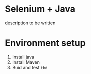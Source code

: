 # Selenium + Java
description to be written

# Environment setup
1. Install java
2. Install Maven
3. Buid and test ``tbd``
